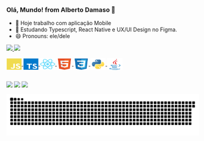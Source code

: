 ### Olá, Mundo! from Alberto Damaso 👋

- 🔭 Hoje trabalho com aplicação Mobile
- 🌱 Estudando Typescript, React Native e UX/UI Design no Figma.
- 😄 Pronouns: ele/dele

<div>
  <a href="https://github.com/AlbertoDamaso">
  <img height="180em" src="https://github-readme-stats.vercel.app/api?username=AlbertoDamaso&show_icons=true&theme=dark&include_all_commits=true&count_private=true"/>
  <img height="180em" src="https://github-readme-stats.vercel.app/api/top-langs/?username=AlbertoDamaso&layout=compact&langs_count=16&theme=dark"/>
</div>
  
<div style="display: inline_block"><br>
  <img align="center" alt="Beto-Js" height="30" width="40" src="https://raw.githubusercontent.com/devicons/devicon/master/icons/javascript/javascript-plain.svg">
  <img align="center" alt="Beto-Ts" height="30" width="40" src="https://raw.githubusercontent.com/devicons/devicon/master/icons/typescript/typescript-plain.svg">
  <img align="center" alt="Beto-React" height="30" width="40" src="https://raw.githubusercontent.com/devicons/devicon/master/icons/react/react-original.svg">
  <img align="center" alt="Beto-HTML" height="30" width="40" src="https://raw.githubusercontent.com/devicons/devicon/master/icons/html5/html5-original.svg">
  <img align="center" alt="Beto-CSS" height="30" width="40" src="https://raw.githubusercontent.com/devicons/devicon/master/icons/css3/css3-original.svg">
  <img align="center" alt="Beto-Python" height="30" width="40" src="https://raw.githubusercontent.com/devicons/devicon/master/icons/python/python-original.svg">
  <img align="center" alt="Beto-Java" height="30" width="40" src="https://raw.githubusercontent.com/devicons/devicon/master/icons/java/java-original.svg">  
</div>
  
##
  
<div>
  <a href="https://www.linkedin.com/in/alberto-damaso-934259149/" target="_blank"><img src="https://img.shields.io/badge/-LinkkedIn-%230077B5?style=for-the-badge&logo=linkedin&logoColor-white"></a>
  <a href="mailto:contato@alberto.matheus21"><img src="https://img.shields.io/badge/-Gmail-%23333?style=for-the-badge&logo=gmail&logoColor=red"></a>
  <a href="https://discord.gg/HQdx2wnQ" target="_blank"><img src="https://img.shields.io/badge/Discord-7289DA?style=for-the-badge&logo=discord&logoColor-white"></a>
</div>

![Snake animation](https://github.com/AlbertoDamaso/AlbertoDamaso/blob/output/github-contribution-grid-snake.svg)
